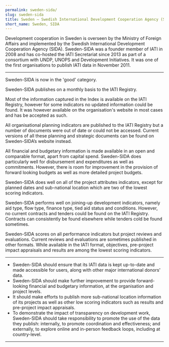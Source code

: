 ```yaml
---
permalink: sweden-sida/
slug: sweden-sida
title: Sweden – Swedish International Development Cooperation Agency (SIDA)
short_name: Sweden, SIDA
---
```


Development cooperation in Sweden is overseen by the Ministry of Foreign Affairs and implemented by the Swedish International Development Cooperation Agency (SIDA). Sweden-SIDA was a founder member of IATI in 2008 and has co-hosted the IATI Secretariat since 2013 as part of a consortium with UNDP, UNOPS and Development Initiatives. It was one of the first organisations to publish IATI data in November 2011.

---

Sweden-SIDA is now in the 'good' category.

Sweden-SIDA publishes on a monthly basis to the IATI Registry.

Most of the information captured in the Index is available on the IATI Registry, however for some indicators no updated information could be found. It was however available on the organisation's website in most cases and has be accepted as such.

All organisational planning indicators are published to the IATI Registry but a number of documents were out of date or could not be accessed. Current versions of all these planning and strategic documents can be found on Sweden-SIDA’s website instead.

All financial and budgetary information is made available in an open and comparable format, apart from capital spend. Sweden-SIDA does particularly well for disbursement and expenditures as well as commitments. However, there is room for improvement in the provision of forward looking budgets as well as more detailed project budgets.

Sweden-SIDA does well on all of the project attributes indicators, except for planned dates and sub-national location which are two of the lowest scoring indicators.

Sweden-SIDA performs well on joining-up development indicators, namely aid type, flow type, finance type, tied aid status and conditions. However, no current contracts and tenders could be found on the IATI Registry. Contracts can consistently be found elsewhere while tenders cold be found sometimes.

Sweden-SIDA scores on all performance indicators but project reviews and evaluations. Current reviews and evaluations are sometimes published in other formats. While available in the IATI format, objectives, pre-project impact appraisals and results are among the lowest scoring indicators.

---

 * Sweden-SIDA should ensure that its IATI data is kept up-to-date and made accessible for users, along with other major international donors' data.
 * Sweden-SIDA should make further improvement to provide forward-looking financial and budgetary information, at the organisation and project levels. 
 * It should make efforts to publish more sub-national location information of its projects as well as other low scoring indicators such as results and pre-project impact appraisals.
 * To demonstrate the impact of transparency on development work, Sweden-SIDA should take responsibility to promote the use of the data they publish: internally, to promote coordination and effectiveness; and externally, to explore online and in-person feedback loops, including at country-level.

---
